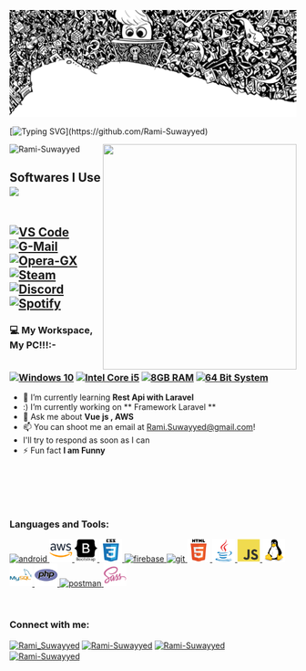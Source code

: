 ![Top Doodle](/files/top.png)

[![Typing SVG](https://readme-typing-svg.herokuapp.com/?font=Righteous&color=016EEA&size=60&center=true&vCenter=true&width=900&height=100&lines=Hello+%F0%9F%91%8B+My+Name+is+Rami.;I+Am+BackEnd+Developer.+%F0%9F%98%84;Nice+to+Meet+You!!!...)](https://github.com/Rami-Suwayyed)





<img align='right' src="https://media.giphy.com/media/M9gbBd9nbDrOTu1Mqx/giphy.gif" width="340" height="395">



<p align="left"> <img src="https://komarev.com/ghpvc/?username=Rami-Suwayyed&label=Profile%20views&color=0e75b6&style=flat" alt="Rami-Suwayyed" /> </p>

<h2 align='left'>
  Softwares I Use <img src="https://media.giphy.com/media/WUlplcMpOCEmTGBtBW/giphy.gif" width="40"> 
  <br/><br/>

[![VS Code](https://img.shields.io/badge/Editor-VS%20Code-blue/?logo=visualstudiocode&logoColor=blue&color=blue)](https://code.visualstudio.com/)
[![G-Mail](https://img.shields.io/badge/Uses-Gmail-blue/?logo=gmail&logoColor=warning&color=red)](https://github.com/Rami-Suwayyed)
[![Opera-GX](https://img.shields.io/badge/Uses-OperaGX-blue/?logo=opera&logoColor=ff1b2d&color=ff1b2d)](https://www.opera.com/gx)
[![Steam](https://img.shields.io/badge/Uses-Steam-blue/?logo=steam&logoColor=1b2838&color=1b2838)](https://store.steampowered.com/)
[![Discord](https://img.shields.io/badge/Php-Storm-blue/?logo=discord&logoColor=warning&color=7289DA)](https://www.jetbrains.com/phpstorm/)
[![Spotify](https://img.shields.io/badge/Listens%20to-Spotify-blue/?logo=spotify&logoColor=warning&color=1DB954)](https://open.spotify.com/user/3rpxiap4czveo8clwzcqaf68e)
</h2>




<h3 align='left'>
  💻 My Workspace, My PC!!!:-<br/><br/>

  [![Windows 10](https://img.shields.io/badge/Windows%2010-%230078D6.svg?&style=flat-square&logo=windows&logoColor=white)](https://github.com/Rami-Suwayyed)
  [![Intel Core i5](https://img.shields.io/badge/Intel-Core%20i5%205th%20%20Gen-%230071C5.svg?&style=flat-square&logo=intel&logoColor=white)](https://github.com/Rami-Suwayyed)
  [![8GB RAM](https://img.shields.io/badge/RAM-8GB-%230071C5.svg?&style=flat-square&logoColor=white)](https://github.com/Rami-Suwayyed)
  [![64 Bit System](https://img.shields.io/badge/System%20Type-64%20Bit-%230071C5.svg?&style=flat-square)](https://github.com/Rami-Suwayyed)
</h3>



- 🌱 I’m currently learning **Rest Api with Laravel**
- :)  I’m currently working on ** Framework Laravel **
- 💬 Ask me about **Vue js , AWS**
- 📫 You can shoot me an email at Rami.Suwayyed@gmail.com!
-  I'll try to respond as soon as I can
- ⚡ Fun fact **I am Funny**

<br><br>
<br><br>
<h3 align="left">Languages and Tools:</h3>
<p align="left"> <a href="https://laravel.com" target="_blank" rel="noreferrer"> <img src="https://upload.wikimedia.org/wikipedia/commons/thumb/9/9a/Laravel.svg/1200px-Laravel.svg.png" alt="android" width="40" height="40"/> </a> <a href="https://aws.amazon.com" target="_blank" rel="noreferrer"> <img src="https://raw.githubusercontent.com/devicons/devicon/master/icons/amazonwebservices/amazonwebservices-original-wordmark.svg" alt="aws" width="40" height="40"/> </a> <a href="https://getbootstrap.com" target="_blank" rel="noreferrer"> <img src="https://raw.githubusercontent.com/devicons/devicon/master/icons/bootstrap/bootstrap-plain-wordmark.svg" alt="bootstrap" width="40" height="40"/> </a> <a href="https://www.w3schools.com/css/" target="_blank" rel="noreferrer"> <img src="https://raw.githubusercontent.com/devicons/devicon/master/icons/css3/css3-original-wordmark.svg" alt="css3" width="40" height="40"/> </a>  <a href="https://firebase.google.com/" target="_blank" rel="noreferrer"> <img src="https://www.vectorlogo.zone/logos/firebase/firebase-icon.svg" alt="firebase" width="40" height="40"/> </a>  <a href="https://git-scm.com/" target="_blank" rel="noreferrer"> <img src="https://www.vectorlogo.zone/logos/git-scm/git-scm-icon.svg" alt="git" width="40" height="40"/> </a> <a href="https://html.com/" target="_blank" rel="noreferrer"> <img src="https://raw.githubusercontent.com/devicons/devicon/master/icons/html5/html5-original-wordmark.svg" alt="html5" width="40" height="40"/> </a> <a href="https://www.java.com" target="_blank" rel="noreferrer"> <img src="https://raw.githubusercontent.com/devicons/devicon/master/icons/java/java-original.svg" alt="java" width="40" height="40"/> </a> <a href="https://developer.mozilla.org/en-US/docs/Web/JavaScript" target="_blank" rel="noreferrer"> <img src="https://raw.githubusercontent.com/devicons/devicon/master/icons/javascript/javascript-original.svg" alt="javascript" width="40" height="40"/> </a> <a href="https://www.linux.org/" target="_blank" rel="noreferrer"> <img src="https://raw.githubusercontent.com/devicons/devicon/master/icons/linux/linux-original.svg" alt="linux" width="40" height="40"/> </a> <a href="https://www.mysql.com/" target="_blank" rel="noreferrer"> <img src="https://raw.githubusercontent.com/devicons/devicon/master/icons/mysql/mysql-original-wordmark.svg" alt="mysql" width="40" height="40"/> </a> <a href="https://www.php.net" target="_blank" rel="noreferrer"> <img src="https://raw.githubusercontent.com/devicons/devicon/master/icons/php/php-original.svg" alt="php" width="40" height="40"/> </a> <a href="https://postman.com" target="_blank" rel="noreferrer"> <img src="https://www.vectorlogo.zone/logos/getpostman/getpostman-icon.svg" alt="postman" width="40" height="40"/> </a> <a href="https://sass-lang.com" target="_blank" rel="noreferrer"> <img src="https://raw.githubusercontent.com/devicons/devicon/master/icons/sass/sass-original.svg" alt="sass" width="40" height="40"/> </a> </p>
<br>



<h3 align="left">Connect with me:</h3>
<p align="left">
<a href="https://twitter.com/Rami_Suwayyed" target="blank"><img align="center" src="https://raw.githubusercontent.com/rahuldkjain/github-profile-readme-generator/master/src/images/icons/Social/twitter.svg" alt="Rami_Suwayyed" height="30" width="40" /></a>
<a href="https://jo.linkedin.com/in/rami-suwayyed" target="blank"><img align="center" src="https://raw.githubusercontent.com/rahuldkjain/github-profile-readme-generator/master/src/images/icons/Social/linked-in-alt.svg" alt="Rami-Suwayyed" height="30" width="40" /></a>
<a href="https://facebook.com/Rami_Suwayyed" target="blank"><img align="center" src="https://raw.githubusercontent.com/rahuldkjain/github-profile-readme-generator/master/src/images/icons/Social/facebook.svg" alt="Rami-Suwayyed" height="30" width="40" /></a>
<a href="https://instagram.com/Rami_Suwayyed" target="blank"><img align="center" src="https://raw.githubusercontent.com/rahuldkjain/github-profile-readme-generator/master/src/images/icons/Social/instagram.svg" alt="Rami-Suwayyed" height="30" width="40" /></a>
</p>
<!---
Rami-Suwayyed/Rami-Suwayyed is a ✨ special ✨ repository because its `README.md` (this file) appears on your GitHub profile.
You can click the Preview link to take a look at your changes.
--->

